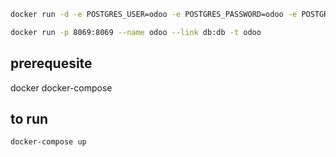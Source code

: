 ```bash
docker run -d -e POSTGRES_USER=odoo -e POSTGRES_PASSWORD=odoo -e POSTGRES_DB=postgres --name db postgres:13

docker run -p 8069:8069 --name odoo --link db:db -t odoo

```
## prerequesite
docker 
docker-compose

## to run
```bash
docker-compose up
```